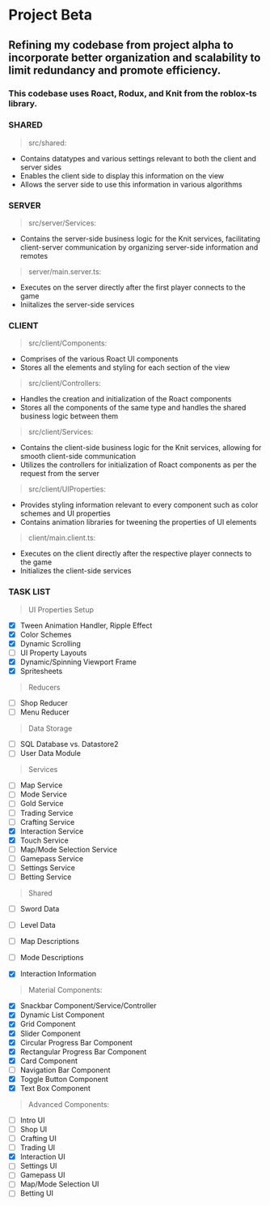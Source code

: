# Project Beta
## Refining my codebase from project alpha to incorporate better organization and scalability to limit redundancy and promote efficiency. 
### This codebase uses Roact, Rodux, and Knit from the roblox-ts library.
### **SHARED**
> src/shared:
- Contains datatypes and various settings relevant to both the client and server sides
- Enables the client side to display this information on the view
- Allows the server side to use this information in various algorithms
### **SERVER**
> src/server/Services:
- Contains the server-side business logic for the Knit services, facilitating client-server communication by organizing server-side information and remotes
> server/main.server.ts:
- Executes on the server directly after the first player connects to the game
- Iniitalizes the server-side services
### **CLIENT**
> src/client/Components:
- Comprises of the various Roact UI components
- Stores all the elements and styling for each section of the view
> src/client/Controllers:
- Handles the creation and initialization of the Roact components
- Stores all the components of the same type and handles the shared business logic between them
> src/client/Services:
- Contains the client-side business logic for the Knit services, allowing for smooth client-side communication
- Utilizes the controllers for initialization of Roact components as per the request from the server
> src/client/UIProperties:
- Provides styling information relevant to every component such as color schemes and UI properties
- Contains animation libraries for tweening the properties of UI elements
> client/main.client.ts:
- Executes on the client directly after the respective player connects to the game
- Initializes the client-side services
### **TASK LIST**

> UI Properties Setup
- [x] Tween Animation Handler, Ripple Effect
- [x] Color Schemes
- [x] Dynamic Scrolling
- [ ] UI Property Layouts
- [x] Dynamic/Spinning Viewport Frame
- [x] Spritesheets

> Reducers
- [ ] Shop Reducer
- [ ] Menu Reducer

> Data Storage
- [ ] SQL Database vs. Datastore2
- [ ] User Data Module

> Services
- [ ] Map Service
- [ ] Mode Service
- [ ] Gold Service
- [ ] Trading Service
- [ ] Crafting Service
- [x] Interaction Service
- [x] Touch Service
- [ ] Map/Mode Selection Service
- [ ] Gamepass Service
- [ ] Settings Service
- [ ] Betting Service

> Shared
- [ ] Sword Data
- [ ] Level Data
- [ ] Map Descriptions
- [ ] Mode Descriptions
- [x] Interaction Information


> Material Components:
- [x] Snackbar Component/Service/Controller
- [x] Dynamic List Component
- [x] Grid Component
- [x] Slider Component
- [x] Circular Progress Bar Component
- [x] Rectangular Progress Bar Component
- [x] Card Component
- [ ] Navigation Bar Component
- [x] Toggle Button Component
- [x] Text Box Component

> Advanced Components:
- [ ] Intro UI
- [ ] Shop UI
- [ ] Crafting UI
- [ ] Trading UI
- [x] Interaction UI
- [ ] Settings UI
- [ ] Gamepass UI
- [ ] Map/Mode Selection UI
- [ ] Betting UI

